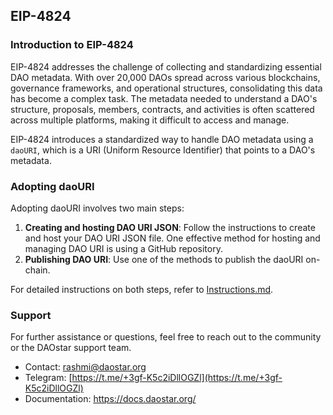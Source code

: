 ## EIP-4824 

### Introduction to EIP-4824

EIP-4824 addresses the challenge of collecting and standardizing essential DAO metadata. With over 20,000 DAOs spread across various blockchains, governance frameworks, and operational structures, consolidating this data has become a complex task. The metadata needed to understand a DAO's structure, proposals, members, contracts, and activities is often scattered across multiple platforms, making it difficult to access and manage.

EIP-4824 introduces a standardized way to handle DAO metadata using a `daoURI`, which is a URI (Uniform Resource Identifier) that points to a DAO's metadata.

### Adopting daoURI

Adopting daoURI involves two main steps:

1. **Creating and hosting DAO URI JSON**: Follow the instructions to create and host your DAO URI JSON file. One effective method for hosting and managing DAO URI is using a GitHub repository.
2. **Publishing DAO URI**: Use one of the methods to publish the daoURI on-chain. 

For detailed instructions on both steps, refer to [Instructions.md](instructions.md).

### Support

For further assistance or questions, feel free to reach out to the community or the DAOstar support team.

- Contact: rashmi@daostar.org
- Telegram: [https://t.me/+3gf-K5c2iDllOGZl](https://t.me/+3gf-K5c2iDllOGZl)
- Documentation: https://docs.daostar.org/






